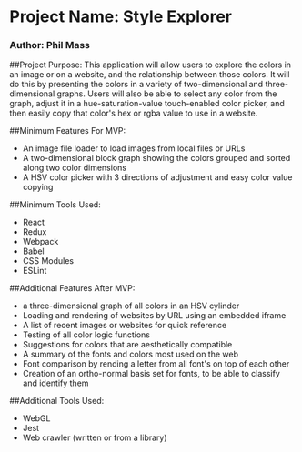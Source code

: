 # Project Name: Style Explorer

### Author: Phil Mass

##Project Purpose:
This application will allow users to explore the colors in an image or on a website, and the relationship between those colors. It will do this by presenting the colors in a variety of two-dimensional and three-dimensional graphs. Users will also be able to select any color from the graph, adjust it in a hue-saturation-value touch-enabled color picker, and then easily copy that color's hex or rgba value to use in a website.

##Minimum Features For MVP:
* An image file loader to load images from local files or URLs
* A two-dimensional block graph showing the colors grouped and sorted along two color dimensions
* A HSV color picker with 3 directions of adjustment and easy color value copying

##Minimum Tools Used:
* React
* Redux
* Webpack
* Babel
* CSS Modules
* ESLint

##Additional Features After MVP:
* a three-dimensional graph of all colors in an HSV cylinder
* Loading and rendering of websites by URL using an embedded iframe
* A list of recent images or websites for quick reference
* Testing of all color logic functions
* Suggestions for colors that are aesthetically compatible
* A summary of the fonts and colors most used on the web
* Font comparison by rending a letter from all font's on top of each other
* Creation of an ortho-normal basis set for fonts, to be able to classify and identify them

##Additional Tools Used:
* WebGL
* Jest
* Web crawler (written or from a library)
